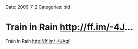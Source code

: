 Date: 2009-7-2
Categories: old

# Train in Rain http://ff.im/-4J...

Train in Rain <a href="http://ff.im/-4JAqf" rel="nofollow">http://ff.im/-4JAqf</a>
